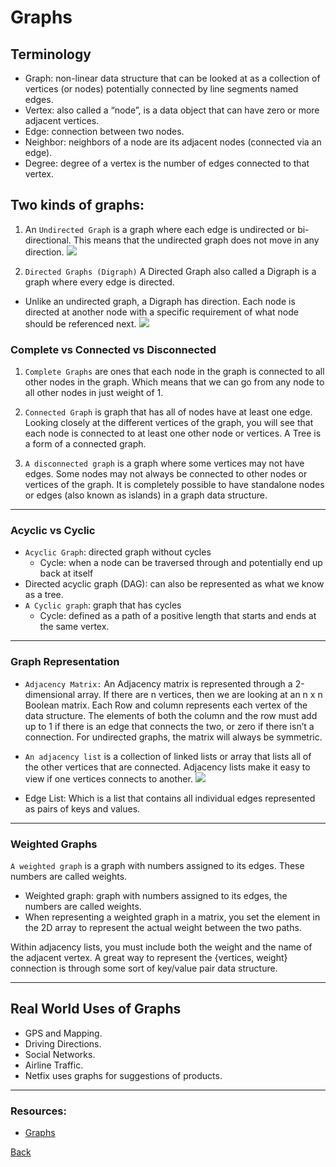 # Graphs


## Terminology


* Graph: non-linear data structure that can be looked at as a collection of vertices (or nodes) potentially connected by line segments named edges.
* Vertex: also called a “node”, is a data object that can have zero or more adjacent vertices.
* Edge: connection between two nodes.
* Neighbor: neighbors of a node are its adjacent nodes (connected via an edge).
* Degree: degree of a vertex is the number of edges connected to that vertex.


## Two kinds of graphs:
1. An `Undirected Graph` is a graph where each edge is undirected or bi-directional. This means that the undirected graph does not move in any direction.
   ![](https://codefellows.github.io/common_curriculum/data_structures_and_algorithms/Code_401/class-35/resources/assets/UndirectedGraph.PNG)
   
2. `Directed Graphs (Digraph)`
A Directed Graph also called a Digraph is a graph where every edge is directed.

- Unlike an undirected graph, a Digraph has direction. Each node is directed at another node with a specific requirement of what node should be referenced next.
  ![](https://codefellows.github.io/common_curriculum/data_structures_and_algorithms/Code_401/class-35/resources/assets/DirectedGraph.PNG)

### Complete vs Connected vs Disconnected

1. `Complete Graphs` are ones that each node in the graph is connected to all other nodes in the graph. Which means that we can go from any node to all other nodes in just weight of 1.
   
2. `Connected Graph` is graph that has all of nodes have at least one edge. Looking closely at the different vertices of the graph, you will see that each node is connected to at least one other node or vertices. A Tree is a form of a connected graph.
   
3. `A disconnected graph` is a graph where some vertices may not have edges. Some nodes may not always be connected to other nodes or vertices of the graph. It is completely possible to have standalone nodes or edges (also known as islands) in a graph data structure.

***

### Acyclic vs Cyclic

* `Acyclic Graph`: directed graph without cycles
  * Cycle: when a node can be traversed through and potentially end up back at itself
* Directed acyclic graph (DAG): can also be represented as what we know as a tree.
* `A Cyclic graph`: graph that has cycles
  * Cycle: defined as a path of a positive length that starts and ends at the same vertex.

***

### Graph Representation

* `Adjacency Matrix:` An Adjacency matrix is represented through a 2-dimensional array. If there are n vertices, then we are looking at an n x n Boolean matrix. Each Row and column represents each vertex of the data structure. The elements of both the column and the row must add up to 1 if there is an edge that connects the two, or zero if there isn’t a connection. For undirected graphs, the matrix will always be symmetric.
  
* `An adjacency list` is a collection of linked lists or array that lists all of the other vertices that are connected. Adjacency lists make it easy to view if one vertices connects to another.
  ![](https://codefellows.github.io/common_curriculum/data_structures_and_algorithms/Code_401/class-35/resources/assets/AdjList.PNG)

  
 
* Edge List: Which is a list that contains all individual edges represented as pairs of keys and values.

***

### Weighted Graphs

`A weighted graph` is a graph with numbers assigned to its edges. These numbers are called weights.
* Weighted graph: graph with numbers assigned to its edges, the numbers are called weights.
* When representing a weighted graph in a matrix, you set the element in the 2D array to represent the actual weight between the two paths.

 

Within adjacency lists, you must include both the weight and the name of the adjacent vertex. A great way to represent the {vertices, weight} connection is through some sort of key/value pair data structure.

***

## Real World Uses of Graphs
* GPS and Mapping.
* Driving Directions.
* Social Networks.
* Airline Traffic.
* Netfix uses graphs for suggestions of products.

*** 
### Resources:
* [Graphs](https://codefellows.github.io/common_curriculum/data_structures_and_algorithms/Code_401/class-35/resources/graphs.html)

[Back](https://github.com/En-ZUH/Reading-notes/tree/main/401)
